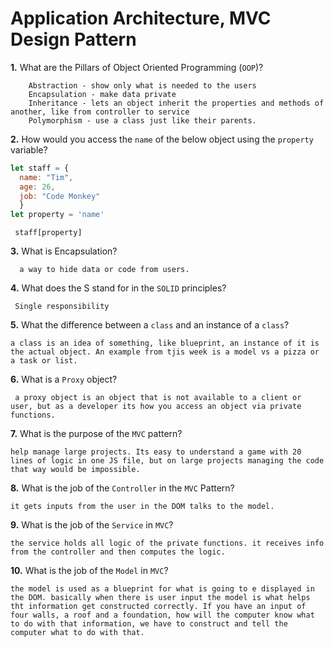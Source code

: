 # Application Architecture, MVC Design Pattern

**1.** What are the Pillars of Object Oriented Programming (`OOP`)?
<!-- enter you answer in the space below -->
```
    Abstraction - show only what is needed to the users
    Encapsulation - make data private 
    Inheritance - lets an object inherit the properties and methods of another, like from controller to service
    Polymorphism - use a class just like their parents.
```
**2.** How would you access the `name` of the below object using the `property` variable?
```js
let staff = {
  name: "Tim",
  age: 26,
  job: "Code Monkey"
  }
let property = 'name'

```
<!-- enter you answer in the space below -->
```
 staff[property]
```
**3.** What is Encapsulation?
<!-- enter you answer in the space below -->
```
  a way to hide data or code from users.
```
**4.** What does the S stand for in the `SOLID` principles?
<!-- enter you answer in the space below -->
```
 Single responsibility
```
**5.** What the difference between a `class` and an instance of a `class`?
<!-- enter you answer in the space below -->
```
a class is an idea of something, like blueprint, an instance of it is the actual object. An example from tjis week is a model vs a pizza or a task or list.
```
**6.** What is a `Proxy` object?
<!-- enter you answer in the space below -->
```
 a proxy object is an object that is not available to a client or user, but as a developer its how you access an object via private functions. 
```

**7.** What is the purpose of the `MVC` pattern?
<!-- enter you answer in the space below -->
```
help manage large projects. Its easy to understand a game with 20 lines of logic in one JS file, but on large projects managing the code that way would be impossible.
```
**8.** What is the job of the `Controller` in the `MVC` Pattern?
<!-- enter you answer in the space below -->
```
it gets inputs from the user in the DOM talks to the model.
```

**9.** What is the job of the `Service` in `MVC`?
<!-- enter you answer in the space below -->
```
the service holds all logic of the private functions. it receives info from the controller and then computes the logic.
```
**10.** What is the job of the `Model` in `MVC`?
<!-- enter you answer in the space below -->
```
the model is used as a blueprint for what is going to e displayed in the DOM. basically when there is user input the model is what helps tht information get constructed correctly. If you have an input of four walls, a roof and a foundation, how will the computer know what to do with that information, we have to construct and tell the computer what to do with that. 
```
